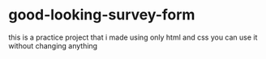 # good-looking-survey-form


this is a practice project that i made using only html and css
you can use it without changing anything
